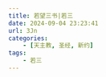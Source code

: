 ```yaml
---
title: 若望三书|若三
date: 2024-09-04 23:23:41
url: 3Jn
categories:
    - [天主教, 圣经, 新约]
tags:
    - 若三
---
```

